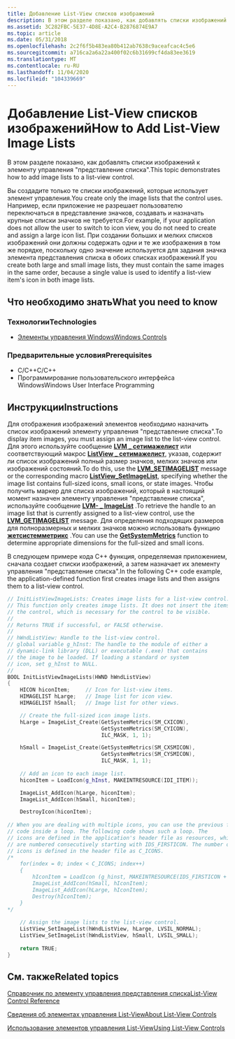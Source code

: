 ```yaml
---
title: Добавление List-View списков изображений
description: В этом разделе показано, как добавлять списки изображений к элементу управления "представление списка".
ms.assetid: 3C282FBC-5E37-4D8E-A2C4-B2876874E9A7
ms.topic: article
ms.date: 05/31/2018
ms.openlocfilehash: 2c2f6f5b483ea80b412ab7638c9aceafcac4c5e6
ms.sourcegitcommit: a716ca2a6a22a400f02c6b31699cf4da83ee3619
ms.translationtype: MT
ms.contentlocale: ru-RU
ms.lasthandoff: 11/04/2020
ms.locfileid: "104339669"
---
```

# <a name="how-to-add-list-view-image-lists"></a><span data-ttu-id="f2001-103">Добавление List-View списков изображений</span><span class="sxs-lookup"><span data-stu-id="f2001-103">How to Add List-View Image Lists</span></span>

<span data-ttu-id="f2001-104">В этом разделе показано, как добавлять списки изображений к элементу управления "представление списка".</span><span class="sxs-lookup"><span data-stu-id="f2001-104">This topic demonstrates how to add image lists to a list-view control.</span></span>

<span data-ttu-id="f2001-105">Вы создадите только те списки изображений, которые использует элемент управления.</span><span class="sxs-lookup"><span data-stu-id="f2001-105">You create only the image lists that the control uses.</span></span> <span data-ttu-id="f2001-106">Например, если приложение не разрешает пользователю переключаться в представление значков, создавать и назначать крупные списки значков не требуется.</span><span class="sxs-lookup"><span data-stu-id="f2001-106">For example, if your application does not allow the user to switch to icon view, you do not need to create and assign a large icon list.</span></span> <span data-ttu-id="f2001-107">При создании больших и мелких списков изображений они должны содержать одни и те же изображения в том же порядке, поскольку одно значение используется для задания значка элемента представления списка в обоих списках изображений.</span><span class="sxs-lookup"><span data-stu-id="f2001-107">If you create both large and small image lists, they must contain the same images in the same order, because a single value is used to identify a list-view item's icon in both image lists.</span></span>

## <a name="what-you-need-to-know"></a><span data-ttu-id="f2001-108">Что необходимо знать</span><span class="sxs-lookup"><span data-stu-id="f2001-108">What you need to know</span></span>

### <a name="technologies"></a><span data-ttu-id="f2001-109">Технологии</span><span class="sxs-lookup"><span data-stu-id="f2001-109">Technologies</span></span>

-   [<span data-ttu-id="f2001-110">Элементы управления Windows</span><span class="sxs-lookup"><span data-stu-id="f2001-110">Windows Controls</span></span>](window-controls.md)

### <a name="prerequisites"></a><span data-ttu-id="f2001-111">Предварительные условия</span><span class="sxs-lookup"><span data-stu-id="f2001-111">Prerequisites</span></span>

-   <span data-ttu-id="f2001-112">C/C++</span><span class="sxs-lookup"><span data-stu-id="f2001-112">C/C++</span></span>
-   <span data-ttu-id="f2001-113">Программирование пользовательского интерфейса Windows</span><span class="sxs-lookup"><span data-stu-id="f2001-113">Windows User Interface Programming</span></span>

## <a name="instructions"></a><span data-ttu-id="f2001-114">Инструкции</span><span class="sxs-lookup"><span data-stu-id="f2001-114">Instructions</span></span>


<span data-ttu-id="f2001-115">Для отображения изображений элементов необходимо назначить список изображений элементу управления "представление списка".</span><span class="sxs-lookup"><span data-stu-id="f2001-115">To display item images, you must assign an image list to the list-view control.</span></span> <span data-ttu-id="f2001-116">Для этого используйте сообщение [**LVM \_ сетимажелист**](lvm-setimagelist.md) или соответствующий макрос [**ListView \_ сетимажелист**](/windows/desktop/api/Commctrl/nf-commctrl-listview_setimagelist), указав, содержит ли список изображений полный размер значков, мелких значков или изображений состояний.</span><span class="sxs-lookup"><span data-stu-id="f2001-116">To do this, use the [**LVM\_SETIMAGELIST**](lvm-setimagelist.md) message or the corresponding macro [**ListView\_SetImageList**](/windows/desktop/api/Commctrl/nf-commctrl-listview_setimagelist), specifying whether the image list contains full-sized icons, small icons, or state images.</span></span> <span data-ttu-id="f2001-117">Чтобы получить маркер для списка изображений, который в настоящий момент назначен элементу управления "представление списка", используйте сообщение [**LVM- \_ ImageList**](lvm-getimagelist.md) .</span><span class="sxs-lookup"><span data-stu-id="f2001-117">To retrieve the handle to an image list that is currently assigned to a list-view control, use the [**LVM\_GETIMAGELIST**](lvm-getimagelist.md) message.</span></span> <span data-ttu-id="f2001-118">Для определения подходящих размеров для полноразмерных и мелких значков можно использовать функцию [**жетсистемметрикс**](/windows/desktop/api/winuser/nf-winuser-getsystemmetrics) .</span><span class="sxs-lookup"><span data-stu-id="f2001-118">You can use the [**GetSystemMetrics**](/windows/desktop/api/winuser/nf-winuser-getsystemmetrics) function to determine appropriate dimensions for the full-sized and small icons.</span></span>

<span data-ttu-id="f2001-119">В следующем примере кода C++ функция, определяемая приложением, сначала создает списки изображений, а затем назначает их элементу управления "представление списка".</span><span class="sxs-lookup"><span data-stu-id="f2001-119">In the following C++ code example, the application-defined function first creates image lists and then assigns them to a list-view control.</span></span>


```C++
// InitListViewImageLists: Creates image lists for a list-view control.
// This function only creates image lists. It does not insert the items into
// the control, which is necessary for the control to be visible.   
//
// Returns TRUE if successful, or FALSE otherwise. 
//
// hWndListView: Handle to the list-view control. 
// global variable g_hInst: The handle to the module of either a 
// dynamic-link library (DLL) or executable (.exe) that contains
// the image to be loaded. If loading a standard or system
// icon, set g_hInst to NULL.
//
BOOL InitListViewImageLists(HWND hWndListView) 
{ 
    HICON hiconItem;     // Icon for list-view items.
    HIMAGELIST hLarge;   // Image list for icon view.
    HIMAGELIST hSmall;   // Image list for other views.

    // Create the full-sized icon image lists. 
    hLarge = ImageList_Create(GetSystemMetrics(SM_CXICON), 
                              GetSystemMetrics(SM_CYICON), 
                              ILC_MASK, 1, 1); 

    hSmall = ImageList_Create(GetSystemMetrics(SM_CXSMICON), 
                              GetSystemMetrics(SM_CYSMICON), 
                              ILC_MASK, 1, 1); 
    
    // Add an icon to each image list.  
    hiconItem = LoadIcon(g_hInst, MAKEINTRESOURCE(IDI_ITEM));

    ImageList_AddIcon(hLarge, hiconItem);
    ImageList_AddIcon(hSmall, hiconItem);

    DestroyIcon(hiconItem);
 
// When you are dealing with multiple icons, you can use the previous four lines of 
// code inside a loop. The following code shows such a loop. The 
// icons are defined in the application's header file as resources, which 
// are numbered consecutively starting with IDS_FIRSTICON. The number of 
// icons is defined in the header file as C_ICONS.
/*    
    for(index = 0; index < C_ICONS; index++)
    {
        hIconItem = LoadIcon (g_hinst, MAKEINTRESOURCE(IDS_FIRSTICON + index));
        ImageList_AddIcon(hSmall, hIconItem);
        ImageList_AddIcon(hLarge, hIconItem);
        Destroy(hIconItem);
    }
*/
    
    // Assign the image lists to the list-view control. 
    ListView_SetImageList(hWndListView, hLarge, LVSIL_NORMAL); 
    ListView_SetImageList(hWndListView, hSmall, LVSIL_SMALL); 
    
    return TRUE; 
}
```



## <a name="related-topics"></a><span data-ttu-id="f2001-120">См. также</span><span class="sxs-lookup"><span data-stu-id="f2001-120">Related topics</span></span>

<dl> <dt>

[<span data-ttu-id="f2001-121">Справочник по элементу управления представления списка</span><span class="sxs-lookup"><span data-stu-id="f2001-121">List-View Control Reference</span></span>](bumper-list-view-list-view-control-reference.md)
</dt> <dt>

[<span data-ttu-id="f2001-122">Сведения об элементах управления List-View</span><span class="sxs-lookup"><span data-stu-id="f2001-122">About List-View Controls</span></span>](list-view-controls-overview.md)
</dt> <dt>

[<span data-ttu-id="f2001-123">Использование элементов управления List-View</span><span class="sxs-lookup"><span data-stu-id="f2001-123">Using List-View Controls</span></span>](using-list-view-controls.md)
</dt> </dl>

 

 